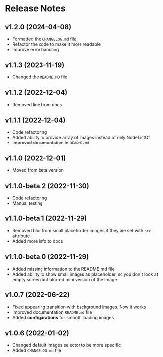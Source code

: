 # Release Notes

## v1.2.0 (2024-04-08)

- Formatted the `CHANGELOG.md` file
- Refactor the code to make it more readable
- Improve error handling

## v1.1.3 (2023-11-19)

- Changed the `README.MD` file

## v1.1.2 (2022-12-04)

- Removed line from docs

## v1.1.1 (2022-12-04)

- Code refactoring
- Added ability to provide array of images instead of only NodeListOf
- Improved documentation in `README.md`

## v1.1.0 (2022-12-01)

- Moved from beta version

## v1.1.0-beta.2 (2022-11-30)

- Code refactoring
- Manual testing

## v1.1.0-beta.1 (2022-11-29)

- Removed blur from small placeholder images if they are set with `src` attribute
- Added more info to docs

## v1.1.0-beta.0 (2022-11-29)

- Added missing information to the README.md file
- Added ability to show small images as placeholder, so you don't look at empty screen but blurred mini version of the image

## v1.0.7 (2022-06-22)

- Fixed appearing transition with background images. Now it works
- Improved documentation `README.md` file
- Added **configurations** for smooth loading images

## v1.0.6 (2022-01-02)

- Changed default images selector to be more specific
- Added `CHANGELOG.md` file